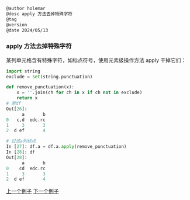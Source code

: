 
```markdown
@author holemar
@desc apply 方法去掉特殊字符
@tag
@version 
@date 2024/05/13
```

### apply 方法去掉特殊字符

某列单元格含有特殊字符，如标点符号，使用元素级操作方法 apply 干掉它们：

```python
import string
exclude = set(string.punctuation)

def remove_punctuation(x):
    x = ''.join(ch for ch in x if ch not in exclude)
    return x
# 原df
Out[26]: 
      a       b
0   c,d  edc.rc
1     3       3
2  d ef       4

# 过滤a列标点
In [27]: df.a = df.a.apply(remove_punctuation) 
In [28]: df                
Out[28]: 
      a       b
0    cd  edc.rc
1     3       3
2  d ef       4
```

[上一个例子](177.md)    [下一个例子](179.md)